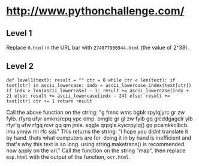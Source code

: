 # http://www.pythonchallenge.com/

## Level 1
Replace `0.html` in the URL bar with `274877906944.html` (the value of 2^38).

## Level 2
`def level1(text):
  result = ""
  ctr = 0
  while ctr < len(text):
    if text[ctr] in ascii_lowercase:
      indx = ascii_lowercase.index(text[ctr])
      if indx > len(ascii_lowercase) - 1:
        result += ascii_lowercase[indx + 2]
      else:
        result += ascii_lowercase[indx - 24]
    else:
      result += text[ctr]
    ctr += 1
  return result`
 
Call the above function on the string:
"g fmnc wms bgblr rpylqjyrc gr zw fylb. rfyrq ufyr amknsrcpq ypc dmp. bmgle gr gl zw fylb gq glcddgagclr ylb rfyr'q ufw rfgq rcvr gq qm jmle. sqgle qrpgle.kyicrpylq() gq pcamkkclbcb. lmu ynnjw ml rfc spj."
This returns the string:
"i hope you didnt translate it by hand. thats what computers are for. doing it in by hand is inefficient and that's why this text is so long. using string.maketrans() is recommended. now apply on the url."
Call the function on the string "map", then replace `map.html` with the output of the function, `ocr.html`.
